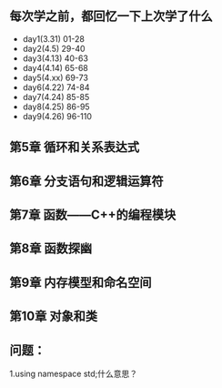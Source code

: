 ## 每次学之前，都回忆一下上次学了什么
- day1(3.31) 01-28
- day2(4.5)  29-40
- day3(4.13) 40-63
- day4(4.14) 65-68
- day5(4.xx) 69-73
- day6(4.22) 74-84
- day7(4.24) 85-85
- day8(4.25) 86-95
- day9(4.26) 96-110



## 第5章 循环和关系表达式

## 第6章 分支语句和逻辑运算符

## 第7章 函数——C++的编程模块

## 第8章 函数探幽

## 第9章 内存模型和命名空间

## 第10章 对象和类

## 问题：
1.using namespace std;什么意思？





